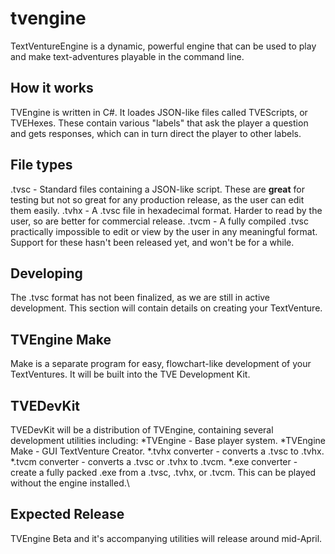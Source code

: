 # tvengine
TextVentureEngine is a dynamic, powerful engine that can be used to play and make text-adventures playable in the command line.

## How it works
TVEngine is written in C#. It loades JSON-like files called TVEScripts, or TVEHexes. These contain various "labels" that ask the player a question and gets responses, which can in turn direct the player to other labels.

## File types
.tvsc - Standard files containing a JSON-like script. These are **great** for testing but not so great for any production release, as the user can edit them easily.
.tvhx - A .tvsc file in hexadecimal format. Harder to read by the user, so are better for commercial release.
.tvcm - A fully compiled .tvsc practically impossible to edit or view by the user in any meaningful format. Support for these hasn't been released yet, and won't be for a while.

## Developing
The .tvsc format has not been finalized, as we are still in active development. This section will contain details on creating your TextVenture.

## TVEngine Make
Make is a separate program for easy, flowchart-like development of your TextVentures. It will be built into the TVE Development Kit.

## TVEDevKit
TVEDevKit will be a distribution of TVEngine, containing several development utilities including:
*TVEngine - Base player system.
*TVEngine Make - GUI TextVenture Creator.
*.tvhx converter - converts a .tvsc to .tvhx.
*.tvcm converter - converts a .tvsc or .tvhx to .tvcm.
*.exe converter - create a fully packed .exe from a .tvsc, .tvhx, or .tvcm. This can be played without the engine installed.\

## Expected Release
TVEngine Beta and it's accompanying utilities will release around mid-April.
